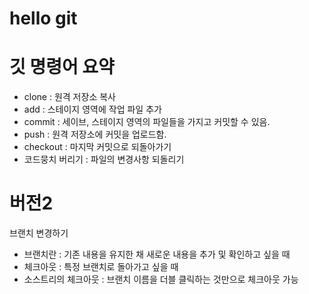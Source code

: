 # hello git

# 깃 명령어 요약

- clone : 원격 저장소 복사
- add : 스테이지 영역에 작업 파일 추가
- commit : 세이브, 스테이지 영역의 파일들을 가지고 커밋할 수 있음.
- push : 원격 저장소에 커밋을 업로드함.
- checkout : 마지막 커밋으로 되돌아가기
- 코드뭉치 버리기 : 파일의 변경사항 되돌리기

# 버전2
브랜치 변경하기
- 브랜치란 : 기존 내용을 유지한 채 새로운 내용을 추가 및 확인하고 싶을 때
- 체크아웃 : 특정 브랜치로 돌아가고 싶을 때
- 소스트리의 체크아웃 : 브랜치 이름을 더블 클릭하는 것만으로  체크아웃 가능